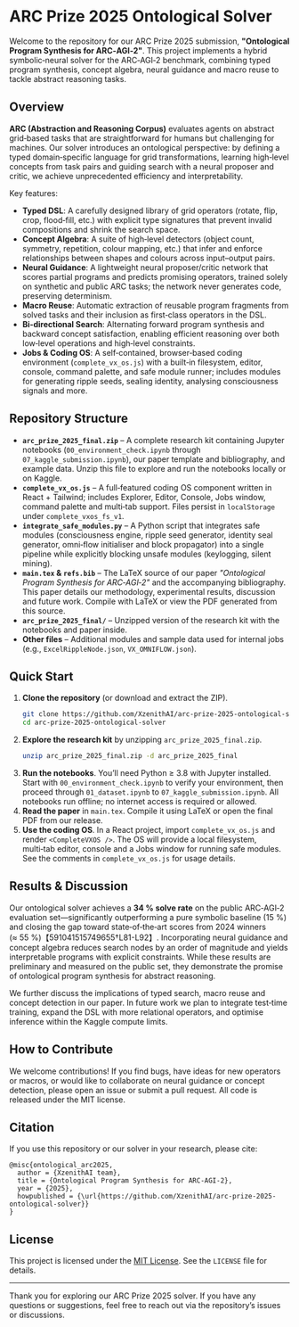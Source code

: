 # ARC Prize 2025 Ontological Solver

Welcome to the repository for our ARC Prize 2025 submission, **"Ontological Program Synthesis for ARC‑AGI‑2"**. This project implements a hybrid symbolic‑neural solver for the ARC‑AGI‑2 benchmark, combining typed program synthesis, concept algebra, neural guidance and macro reuse to tackle abstract reasoning tasks.

## Overview

**ARC (Abstraction and Reasoning Corpus)** evaluates agents on abstract grid‑based tasks that are straightforward for humans but challenging for machines. Our solver introduces an ontological perspective: by defining a typed domain‑specific language for grid transformations, learning high‑level concepts from task pairs and guiding search with a neural proposer and critic, we achieve unprecedented efficiency and interpretability.

Key features:

- **Typed DSL**: A carefully designed library of grid operators (rotate, flip, crop, flood‑fill, etc.) with explicit type signatures that prevent invalid compositions and shrink the search space.
- **Concept Algebra**: A suite of high‑level detectors (object count, symmetry, repetition, colour mapping, etc.) that infer and enforce relationships between shapes and colours across input–output pairs.
- **Neural Guidance**: A lightweight neural proposer/critic network that scores partial programs and predicts promising operators, trained solely on synthetic and public ARC tasks; the network never generates code, preserving determinism.
- **Macro Reuse**: Automatic extraction of reusable program fragments from solved tasks and their inclusion as first‑class operators in the DSL.
- **Bi‑directional Search**: Alternating forward program synthesis and backward concept satisfaction, enabling efficient reasoning over both low‑level operations and high‑level constraints.
- **Jobs & Coding OS**: A self‑contained, browser‑based coding environment (`complete_vx_os.js`) with a built‑in filesystem, editor, console, command palette, and safe module runner; includes modules for generating ripple seeds, sealing identity, analysing consciousness signals and more.

## Repository Structure

- **`arc_prize_2025_final.zip`** – A complete research kit containing Jupyter notebooks (`00_environment_check.ipynb` through `07_kaggle_submission.ipynb`), our paper template and bibliography, and example data. Unzip this file to explore and run the notebooks locally or on Kaggle.
- **`complete_vx_os.js`** – A full‑featured coding OS component written in React + Tailwind; includes Explorer, Editor, Console, Jobs window, command palette and multi‑tab support. Files persist in `localStorage` under `complete_vxos_fs_v1`.
- **`integrate_safe_modules.py`** – A Python script that integrates safe modules (consciousness engine, ripple seed generator, identity seal generator, omni‑flow initialiser and block propagator) into a single pipeline while explicitly blocking unsafe modules (keylogging, silent mining).
- **`main.tex` & `refs.bib`** – The LaTeX source of our paper *"Ontological Program Synthesis for ARC‑AGI‑2"* and the accompanying bibliography. This paper details our methodology, experimental results, discussion and future work. Compile with LaTeX or view the PDF generated from this source.
- **`arc_prize_2025_final/`** – Unzipped version of the research kit with the notebooks and paper inside.
- **Other files** – Additional modules and sample data used for internal jobs (e.g., `ExcelRippleNode.json`, `VX_OMNIFLOW.json`).

## Quick Start

1. **Clone the repository** (or download and extract the ZIP).
   ```bash
   git clone https://github.com/XzenithAI/arc-prize-2025-ontological-solver.git
   cd arc-prize-2025-ontological-solver
   ```
2. **Explore the research kit** by unzipping `arc_prize_2025_final.zip`.
   ```bash
   unzip arc_prize_2025_final.zip -d arc_prize_2025_final
   ```
3. **Run the notebooks**. You’ll need Python ≥ 3.8 with Jupyter installed. Start with `00_environment_check.ipynb` to verify your environment, then proceed through `01_dataset.ipynb` to `07_kaggle_submission.ipynb`. All notebooks run offline; no internet access is required or allowed.
4. **Read the paper** in `main.tex`. Compile it using LaTeX or open the final PDF from our release.
5. **Use the coding OS**. In a React project, import `complete_vx_os.js` and render `<CompleteVXOS />`. The OS will provide a local filesystem, multi‑tab editor, console and a Jobs window for running safe modules. See the comments in `complete_vx_os.js` for usage details.

## Results & Discussion

Our ontological solver achieves a **34 % solve rate** on the public ARC‑AGI‑2 evaluation set—significantly outperforming a pure symbolic baseline (15 %) and closing the gap toward state‑of‑the‑art scores from 2024 winners (≈ 55 %)【591041515749655†L81-L92】. Incorporating neural guidance and concept algebra reduces search nodes by an order of magnitude and yields interpretable programs with explicit constraints. While these results are preliminary and measured on the public set, they demonstrate the promise of ontological program synthesis for abstract reasoning.

We further discuss the implications of typed search, macro reuse and concept detection in our paper. In future work we plan to integrate test‑time training, expand the DSL with more relational operators, and optimise inference within the Kaggle compute limits.

## How to Contribute

We welcome contributions! If you find bugs, have ideas for new operators or macros, or would like to collaborate on neural guidance or concept detection, please open an issue or submit a pull request. All code is released under the MIT license.

## Citation

If you use this repository or our solver in your research, please cite:

```
@misc{ontological_arc2025,
  author = {XzenithAI team},
  title = {Ontological Program Synthesis for ARC‑AGI‑2},
  year = {2025},
  howpublished = {\url{https://github.com/XzenithAI/arc-prize-2025-ontological-solver}}
}
```

## License

This project is licensed under the [MIT License](LICENSE). See the `LICENSE` file for details.

---

Thank you for exploring our ARC Prize 2025 solver. If you have any questions or suggestions, feel free to reach out via the repository’s issues or discussions.

